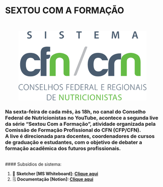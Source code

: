 # SEXTOU COM A FORMAÇÃO

<br/><p align="center">
  <img align="" width="" height="" src="https://github.com/fmoraisbr/cfn-casos-exitosos/blob/main/logo-sistema-colorida.png">
</p>

### Na sexta-feira de cada mês, às 18h, no canal do Conselho Federal de Nutricionistas no YouTube, acontece a segunda live da série “Sextou Com a Formação”, atividade organizada pela Comissão de Formação Profissional do CFN (CFP/CFN).<br/> A live é direcionada para docentes, coordenadores de cursos de graduação e estudantes, com o objetivo de debater a formação acadêmica dos futuros profissionais.<br/>
<br/>
#### Subsídios de sistema:

1. 📐 **Sketcher [MS Whiteboard]: [Clique aqui](https://wbd.ms/share/v2/aHR0cHM6Ly93aGl0ZWJvYXJkLm1pY3Jvc29mdC5jb20vYXBpL3YxLjAvd2hpdGVib2FyZHMvcmVkZWVtL2U3ZTQ0MWE5ZDM2MjRlMmY5NWQ2MmEyYTk5NTVmMThhX0JCQTcxNzYyLTEyRTAtNDJFMS1CMzI0LTVCMTMxRjQyNEUzRF84NzE1NzNjOS00NzVhLTQ2MTEtYTNlZS1iOWI4NzNiOTBhYjY=)**
2. 🗒️ **Documentação [Notion]: [Clique aqui](https://fmoraisbr.notion.site/Sextou-com-a-Forma-o-a319811e36a645a4b3a055e3ce2ddb6b)**

<br/>